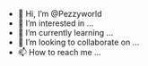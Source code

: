 - 👋 Hi, I’m @Pezzyworld
- 👀 I’m interested in ...
- 🌱 I’m currently learning ...
- 💞️ I’m looking to collaborate on ...
- 📫 How to reach me ...

<!---
Pezzyworld/Pezzyworld is a ✨ special ✨ repository because its `README.md` (this file) appears on your GitHub profile.
You can click the Preview link to take a look at your changes.
--->
